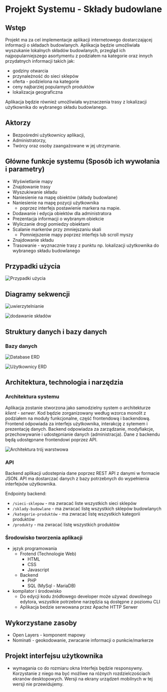 # Projekt Systemu - Składy budowlane

## Wstęp

Projekt ma za cel implementacje aplikacji internetowego dostarczającej informacji o składach budowlanych. Aplikacja będzie umożliwiała wyszukanie lokalnych składów budowlanych, przegląd ich najpopularniejszego asortymentu z podziałem na kategorie oraz innych przydatnych informacji takich jak: 
- godziny otwarcia
- przynależność do sieci sklepów
- oferta - podzielona na kategorie
- ceny najbarziej popularnych produktów
- lokalizacja geograficzna

Aplikacja będzie również umożliwiała wyznaczenia trasy z lokalizacji użytkownika do wybranego składu budowlanego.


## Aktorzy

- Bezpośredni użytkownicy aplikacji,
- Administratorzy,
- Twórcy oraz osoby zaangażowane w jej utrzymanie.


## Główne funkcje systemu (Sposób ich wywołania i parametry)

- Wyświetlanie mapy
- Znajdowanie trasy
- Wyszukiwanie składu
- Naniesienie na mapę obiektów (składy budowlane)
- Naniesienie na mapę pozycji użytkownika
    - poprzez interfejs postawienie markera na mapie.
- Dodawanie i edycja obiektów dla administratora
- Prezentacja informacji o wybranym obiekcie
- Wyliczanie drogi pomiedzy obiektami
- Scalanie markerów przy zmniejszaniu skali
    - Pomniejszenie mapy poprzez interfejs lub scroll myszy
- Znajdowanie składu
- Trasowanie - wyznacznie trasy z punktu np. lokalizacji użytkownika do wybranego składu budowlanego


## Przypadki użycia

![Przypadki użycia][use-cases] 



## Diagramy sekwencji

![uwierzytelnianie][sd-auth]

![dodawanie składów][sd-add-asset]



## Struktury danych i bazy danych

### Bazy danych


![Database ERD][database-erd]

![Użytkownicy ERD][users-erd]



## Architektura, technologia i narzędzia

### Architektura systemu

Aplikacja zostanie stworzona jako samodzielny system o architekturze *klient - serwer*. Kod będzie zorganizowany według wzorca monolit z podziałem na moduły funkcjonalne, część frontendową i backendową. Frontend odpowiada za interfejs użytkownika, interakcję z sytemem i prezentację danych. Backend odpowiadza za zarządzanie, modyfiakcje, przechowywanie i udostępnianie danych (administracja). Dane z backendu będą udostępnane frontendowi poprzez API.

![Architektura trój warstwowa][triple-layer-arch]


### API

Backend aplikacji udostepnia dane poprzez REST API z danymi w formacie JSON.
API ma dostarczać danych z bazy potrzebnych do wypełnienia interfejsów użytkownika.

Endpointy backend:
- `/sieci-sklepow` - ma zwracać liste wszystkich sieci sklepów 
- `/sklady-budowlane` - ma zwracać listę wszystkich sklepów budowlanych
- `/kategorie-produktów` - ma zwracać listę wszystkich kategorii produktów
- `/produkty` - ma zwracać listę wszystkich produktów


### Środowisko tworzenia aplikacji

- język programowania
    - Frotend (Technologie Web)
        - HTML
        - CSS
        - Javascript
    - Backend
        - PHP
        - SQL (MySql - MariaDB)
- kompilator i środowisko
    - Do edycji kodu źródłowego developer może używać dowolnego edytora, wszystkie potrzebne narzędzia są dostępne z poziomu CLI
    - Aplikacja bedzie serwowana przez Apache HTTP Serwer


## Wykorzystane zasoby

- Open Layers - komponent mapowy
- Nominati - geokodowanie, zwracanie informacji o punkcie/markerze



## Projekt interfejsu użytkownika

- wymagania co do rozmiaru okna
    Interfejs będzie responsywny. Korzystanie z niego ma być możliwe na różnych rozdzielczościach ekranów desktopowych. Wersji na ekrany urządzeń mobilnych w tej wersji nie przewidujemy.






[database-erd]: ./img/database-erd-lucidchart.png
[triple-layer-arch]: ./img/architektura-trojwarstwowa-klient-serwer.jpg
[sd-auth]: ./img/sd-auth.png
[sd-add-asset]: ./img/sd-add-asset.png
[use-cases]: ./img/use-cases.png
[users-erd]: ./img/users-erd.png
